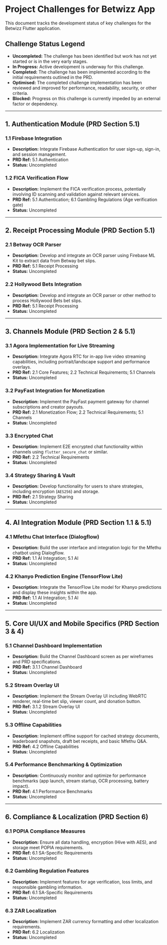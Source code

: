 # Project Challenges for Betwizz App

This document tracks the development status of key challenges for the Betwizz Flutter application.

## Challenge Status Legend
-   **Uncompleted:** The challenge has been identified but work has not yet started or is in the very early stages.
-   **In Progress:** Active development is underway for this challenge.
-   **Completed:** The challenge has been implemented according to the initial requirements outlined in the PRD.
-   **Optimised:** The completed challenge implementation has been reviewed and improved for performance, readability, security, or other criteria.
-   **Blocked:** Progress on this challenge is currently impeded by an external factor or dependency.

---

## 1. Authentication Module (PRD Section 5.1)

### 1.1 Firebase Integration
-   **Description:** Integrate Firebase Authentication for user sign-up, sign-in, and session management.
-   **PRD Ref:** 5.1 Authentication
-   **Status:** Uncompleted

### 1.2 FICA Verification Flow
-   **Description:** Implement the FICA verification process, potentially involving ID scanning and validation against relevant services.
-   **PRD Ref:** 5.1 Authentication; 6.1 Gambling Regulations (Age verification gate)
-   **Status:** Uncompleted

---

## 2. Receipt Processing Module (PRD Section 5.1)

### 2.1 Betway OCR Parser
-   **Description:** Develop and integrate an OCR parser using Firebase ML Kit to extract data from Betway bet slips.
-   **PRD Ref:** 5.1 Receipt Processing
-   **Status:** Uncompleted

### 2.2 Hollywood Bets Integration
-   **Description:** Develop and integrate an OCR parser or other method to process Hollywood Bets bet slips.
-   **PRD Ref:** 5.1 Receipt Processing
-   **Status:** Uncompleted

---

## 3. Channels Module (PRD Section 2 & 5.1)

### 3.1 Agora Implementation for Live Streaming
-   **Description:** Integrate Agora RTC for in-app live video streaming capabilities, including portrait/landscape support and performance overlays.
-   **PRD Ref:** 2.1 Core Features; 2.2 Technical Requirements; 5.1 Channels
-   **Status:** Uncompleted

### 3.2 PayFast Integration for Monetization
-   **Description:** Implement the PayFast payment gateway for channel subscriptions and creator payouts.
-   **PRD Ref:** 2.1 Monetization Flow; 2.2 Technical Requirements; 5.1 Channels
-   **Status:** Uncompleted

### 3.3 Encrypted Chat
-   **Description:** Implement E2E encrypted chat functionality within channels using `flutter_secure_chat` or similar.
-   **PRD Ref:** 2.2 Technical Requirements
-   **Status:** Uncompleted

### 3.4 Strategy Sharing & Vault
-   **Description:** Develop functionality for users to share strategies, including encryption (`AES256`) and storage.
-   **PRD Ref:** 2.1 Strategy Sharing
-   **Status:** Uncompleted

---

## 4. AI Integration Module (PRD Section 1.1 & 5.1)

### 4.1 Mfethu Chat Interface (Dialogflow)
-   **Description:** Build the user interface and integration logic for the Mfethu chatbot using Dialogflow.
-   **PRD Ref:** 1.1 AI Integration; 5.1 AI
-   **Status:** Uncompleted

### 4.2 Khanyo Prediction Engine (TensorFlow Lite)
-   **Description:** Integrate the TensorFlow Lite model for Khanyo predictions and display these insights within the app.
-   **PRD Ref:** 1.1 AI Integration; 5.1 AI
-   **Status:** Uncompleted

---

## 5. Core UI/UX and Mobile Specifics (PRD Section 3 & 4)

### 5.1 Channel Dashboard Implementation
-   **Description:** Build the Channel Dashboard screen as per wireframes and PRD specifications.
-   **PRD Ref:** 3.1.1 Channel Dashboard
-   **Status:** Uncompleted

### 5.2 Stream Overlay UI
-   **Description:** Implement the Stream Overlay UI including WebRTC renderer, real-time bet slip, viewer count, and donation button.
-   **PRD Ref:** 3.1.2 Stream Overlay UI
-   **Status:** Uncompleted

### 5.3 Offline Capabilities
-   **Description:** Implement offline support for cached strategy documents, leaderboard snapshots, draft bet receipts, and basic Mfethu Q&A.
-   **PRD Ref:** 4.2 Offline Capabilities
-   **Status:** Uncompleted

### 5.4 Performance Benchmarking & Optimization
-   **Description:** Continuously monitor and optimize for performance benchmarks (app launch, stream startup, OCR processing, battery impact).
-   **PRD Ref:** 4.1 Performance Benchmarks
-   **Status:** Uncompleted

---

## 6. Compliance & Localization (PRD Section 6)

### 6.1 POPIA Compliance Measures
-   **Description:** Ensure all data handling, encryption (Hive with AES), and storage meet POPIA requirements.
-   **PRD Ref:** 6.1 SA-Specific Requirements
-   **Status:** Uncompleted

### 6.2 Gambling Regulation Features
-   **Description:** Implement features for age verification, loss limits, and responsible gambling information.
-   **PRD Ref:** 6.1 SA-Specific Requirements
-   **Status:** Uncompleted

### 6.3 ZAR Localization
-   **Description:** Implement ZAR currency formatting and other localization requirements.
-   **PRD Ref:** 6.2 Localization
-   **Status:** Uncompleted
